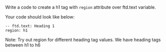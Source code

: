 Write a code to create a h1 tag with `region` attribute over ftd.text variable.

Your code should look like below:

```
-- ftd.text: Heading 1
region: h1

```

Note: Try out region for different heading tag values. We have heading tags between h1 to h6